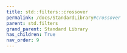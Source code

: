 ```yaml
---
title: std::filters::crossover
permalink: /docs/StandardLibrary#crossover
parent: std.filters
grand_parent: Standard Library
has_children: True
nav_order: 9
---
```

